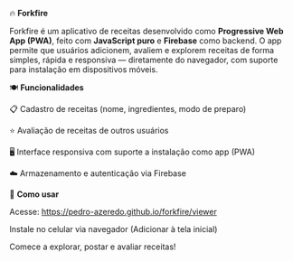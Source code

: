 🔥 **Forkfire**

Forkfire é um aplicativo de receitas desenvolvido como **Progressive Web App (PWA)**, feito com **JavaScript puro** e **Firebase** como backend. O app permite que usuários adicionem, avaliem e explorem receitas de forma simples, rápida e responsiva — diretamente do navegador, com suporte para instalação em dispositivos móveis.

🍽️ **Funcionalidades**

  📋 Cadastro de receitas (nome, ingredientes, modo de preparo)
  
  ⭐ Avaliação de receitas de outros usuários
  
  🖥️ Interface responsiva com suporte a instalação como app (PWA)
  
  ☁️ Armazenamento e autenticação via Firebase

🚀 **Como usar**

  Acesse: https://pedro-azeredo.github.io/forkfire/viewer

  Instale no celular via navegador (Adicionar à tela inicial)

  Comece a explorar, postar e avaliar receitas!

